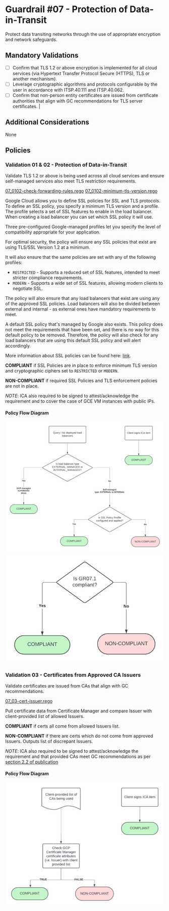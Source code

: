# Guardrail #07 - Protection of Data-in-Transit

Protect data transiting networks through the use of appropriate encryption and network safeguards.

## Mandatory Validations

- [ ] Confirm that TLS 1.2 or above encryption is implemented for all cloud services (via Hypertext Transfer Protocol Secure (HTTPS), TLS or another mechanism).
- [ ] Leverage cryptographic algorithms and protocols configurable by the user in accordance with ITSP.40.111 and ITSP.40.062.
- [ ] Confirm that non-person entity certificates are issued from certificate authorities that align with GC recommendations for TLS server certificates.                                                                                                                                  |

## Additional Considerations

None

## Policies

### Validation 01 & 02 - Protection of Data-in-Transit

Validate TLS 1.2 or above is being used across all cloud services and ensure self-managed services also meet TLS restriction requirements.

[07_0102-check-forwarding-rules.rego](../../policies/07-protect-data-in-transit/07_0102-check-forwarding-rules.rego)
[07_0102-minimum-tls-version.rego](../../policies/07-protect-data-in-transit/07_0102-minimum-tls-version.rego)

Google Cloud allows you to define SSL policies for SSL and TLS protocols. To define an SSL policy, you specify a minimum TLS version and a profile. The profile selects a set of SSL features to enable in the load balancer. When creating a load balancer you can set which SSL policy it will use.

Three pre-configured Google-managed profiles let you specify the level of compatibility appropriate for your application.

For optimal security, the policy will ensure any SSL policies that exist are using TLS/SSL Version 1.2 at a minimum.

It will also ensure that the same policies are set with any of the following profiles:

- `RESTRICTED` - Supports a reduced set of SSL features, intended to meet stricter compliance requirements.
- `MODERN` - Supports a wide set of SSL features, allowing modern clients to negotiate SSL.

The policy will also ensure that any load balancers that exist are using any of the approved SSL policies. Load balancers will also be divided between external and internal - as external ones have mandatory requirements to meet.

A default SSL policy that's managed by Google also exists. This policy does not meet the requirements that have been set, and there is no way for this default policy to be removed. Therefore, the policy will also check for any load balancers that are using this default SSL policy and will alert accordingly.

More information about SSL policies can be found here: [link](https://cloud.google.com/load-balancing/docs/ssl-policies-concepts).

**COMPLIANT** if SSL Policies are in place to enforce minimum TLS version and cryptographic ciphers set to `RESTRICTED` or `MODERN`. 

**NON-COMPLIANT** if required SSL Policies and TLS enforcement policies are not in place.

*NOTE*: ICA also required to be signed to attest/acknowledge the requirement and to cover the case of GCE VM instances with public IPs.

#### Policy Flow Diagram

![0102-minimum-tls-version](../assets/policy_diagrams/GR07_01.png "0102-minimum-tls-version")
![0102-minimum-tls-version](../assets/policy_diagrams/GR07_02.png "0102-minimum-tls-version")

### Validation 03 - Certificates from Approved CA Issuers

Validate certificates are issued from CAs that align with GC recommendations.

[07_03-cert-issuer.rego](../../policies/07-protect-data-in-transit/07_03-cert-issuer.rego)

Pull certificate data from Certificate Manager and compare Issuer with client-provided list of allowed Issuers.

**COMPLIANT** if certs all come from allowed Issuers list.

**NON-COMPLIANT** if there are certs which do not come from approved Issuers.  Outputs list of discrepant Issuers.

*NOTE*: ICA also required to be signed to attest/acknowledge the requirement and that provided CAs meet GC recommendations as per [section 2.2 of publication](https://drive.google.com/viewerng/viewer?url=https%3A%2F%2Fwiki.gccollab.ca%2Fimages%2F9%2F92%2FRecommendations_for_TLS_Server_Certificates_-_14_May_2021.pdf&embedded=true)

#### Policy Flow Diagram

![03-cert-issuer](../assets/policy_diagrams/GR07_03.png "03-cert-issuer")
